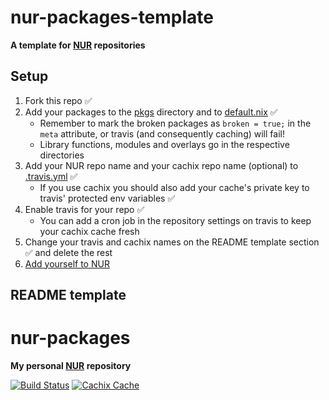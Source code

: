 # nur-packages-template

**A template for [NUR](https://github.com/nix-community/NUR) repositories**

## Setup

1. Fork this repo ✅
2. Add your packages to the [pkgs](./pkgs) directory and to
   [default.nix](./default.nix) ✅
   * Remember to mark the broken packages as `broken = true;` in the `meta`
     attribute, or travis (and consequently caching) will fail!
   * Library functions, modules and overlays go in the respective directories
3. Add your NUR repo name and your cachix repo name (optional) to
   [.travis.yml](./.travis.yml) ✅
   * If you use cachix you should also add your cache's private key to travis'
     protected env variables ✅
4. Enable travis for your repo ✅
   * You can add a cron job in the repository settings on travis to keep your
     cachix cache fresh
5. Change your travis and cachix names on the README template section ✅ and delete
   the rest
6. [Add yourself to NUR](https://github.com/nix-community/NUR#how-to-add-your-own-repository)

## README template

# nur-packages

**My personal [NUR](https://github.com/kreisys/nur-packages) repository**

[![Build Status](https://travis-ci.org/kreisys/nur-packages.svg?branch=master)](https://travis-ci.org/kreisys/nur-packages)
[![Cachix Cache](https://img.shields.io/badge/cachix-kreisys-blue.svg)](https://kreisys.cachix.org)


